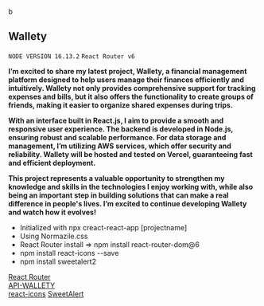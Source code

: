 b
## Wallety
`NODE VERSION 16.13.2`
`React Router v6`

**I’m excited to share my latest project, Wallety, a financial management platform designed to help users manage their finances efficiently and intuitively. Wallety not only provides comprehensive support for tracking expenses and bills, but it also offers the functionality to create groups of friends, making it easier to organize shared expenses during trips.**

**With an interface built in React.js, I aim to provide a smooth and responsive user experience. The backend is developed in Node.js, ensuring robust and scalable performance. For data storage and management, I’m utilizing AWS services, which offer security and reliability. Wallety will be hosted and tested on Vercel, guaranteeing fast and efficient deployment.**

**This project represents a valuable opportunity to strengthen my knowledge and skills in the technologies I enjoy working with, while also being an important step in building solutions that can make a real difference in people's lives. I’m excited to continue developing Wallety and watch how it evolves!**

- Initialized  with npx creact-react-app [projectname]
- Using Normazile.css
- React Router install => npm install react-router-dom@6
- npm install react-icons --save
- npm install sweetalert2

[React Router](https://reactrouter.com/en/v6.3.0) </br>
[API-WALLETY](https://wallety-api.vercel.app)   </br>
[react-icons](https://react-icons.github.io/react-icons/)
[SweetAlert](https://sweetalert2.github.io/)
